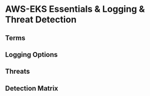 # AWS-EKS Essentials & Logging & Threat Detection

## Terms
## Logging Options
## Threats
## Detection Matrix

